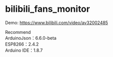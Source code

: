 # bilibili_fans_monitor
Demo:
https://www.bilibili.com/video/av32002485

Recommend  
ArduinoJson：6.6.0-beta  
ESP8266：2.4.2  
Arduino IDE：1.8.7  
